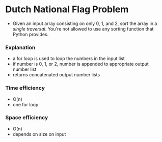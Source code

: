 # Dutch National Flag Problem

* Given an input array consisting on only 0, 1, and 2, sort the array in a *single traversal*. You're not allowed to use any sorting function that Python provides.

### Explanation
* a for loop is used to loop the numbers in the input list
* if number is 0, 1, or 2, number is appended to appropriate output number list
* returns concatenated output number lists

### Time efficiency
* O(n)
* one for loop

### Space efficiency
* O(n)
* depends on size on input
